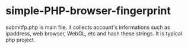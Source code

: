 # simple-PHP-browser-fingerprint

submitfp.php is main file.
it collects account's informations such as ipaddress, web browser, WebGL, etc and hash these strings.
It is typical php project.
